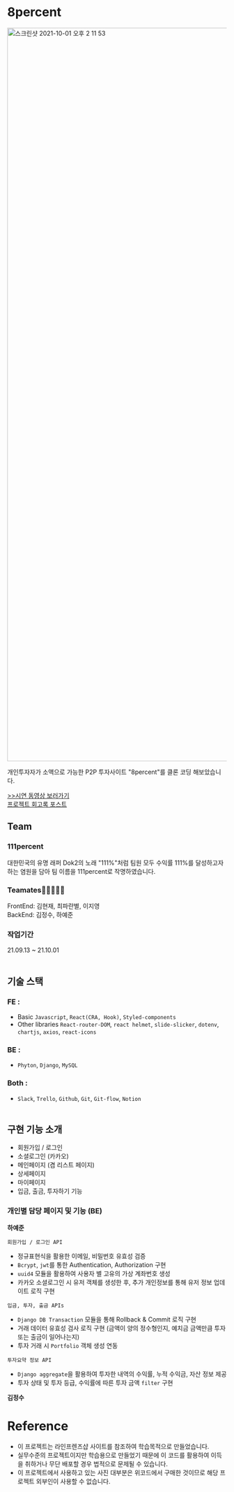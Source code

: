 # 8percent
<img width="1680" alt="스크린샷 2021-10-01 오후 2 11 53" src="https://user-images.githubusercontent.com/76423949/135737600-91587c29-3efb-4ea8-b8f0-c83d3467679f.png">

개인투자자가 소액으로 가능한 P2P 투자사이트 "8percent"를 클론 코딩 해보았습니다.

[>>시연 동영상 보러가기](https://youtu.be/5wOlzBs6B9I) </br>
[프로젝트 회고록 포스트](https://velog.io/@hayejun1013/Project-8-%ED%8D%BC%EC%84%BC%ED%8A%B8-%ED%81%B4%EB%A1%A0-%ED%94%84%EB%A1%9C%EC%A0%9D%ED%8A%B8)


## Team

### 111percent

대한민국의 유명 래퍼 Dok2의 노래 "111%"처럼 팀원 모두 수익률 111%를 달성하고자 하는 염원을 담아 팀 이름을 111percent로 작명하였습니다.

### Teamates👨‍👦‍👦👩‍👧

FrontEnd: 김현재, 최파란별, 이지영 <br>
BackEnd: 김정수, 하예준

### 작업기간

21.09.13 ~ 21.10.01
<br>
<br>

## 기술 스택

### FE :

- Basic
  `Javascript`, `React(CRA, Hook)`, `Styled-components`
- Other libraries
  `React-router-DOM`, `react helmet`, `slide-slicker`, `dotenv`, `chartjs`, `axios`, `react-icons`

### BE :

- `Phyton`, `Django`, `MySQL`

### Both :

- `Slack`, `Trello`, `Github`, `Git`, `Git-flow`, `Notion`
  <br>
  <br>

## 구현 기능 소개

- 회원가입 / 로그인
- 소셜로그인 (카카오)
- 메인페이지 (겸 리스트 페이지)
- 상세페이지
- 마이페이지
- 입금, 출금, 투자하기 기능

### 개인별 담당 페이지 및 기능 (BE)

**하예준**

`회원가입 / 로그인 API`

- 정규표현식을 활용한 이메일, 비밀번호 유효성 검증
- `Bcrypt`, `jwt`를 통한 Authentication, Authorization 구현
- `uuid4` 모듈을 활용하여 사용자 별 고유의 가상 계좌번호 생성
- 카카오 소셜로그인 시 유저 객체를 생성한 후, 추가 개인정보를 통해 유저 정보 업데이트 로직 구현

`입금, 투자, 출금 APIs`

- `Django DB Transaction` 모듈을 통해 Rollback & Commit 로직 구현
- 거래 데이터 유효성 검사 로직 구현 (금액이 양의 정수형인지, 예치금 금액만큼 투자 또는 출금이 일어나는지)
- 투자 거래 시 `Portfolio` 객체 생성 연동

`투자요약 정보 API`

- `Django aggregate`을 활용하여 투자한 내역의 수익률, 누적 수익금, 자산 정보 제공
- 투자 상태 및 투자 등급, 수익률에 따른 투자 금액 `filter` 구현

**김정수**


# Reference

- 이 프로젝트는 라인프렌즈샵 사이트를 참조하여 학습목적으로 만들었습니다.
- 실무수준의 프로젝트이지만 학습용으로 만들었기 때문에 이 코드를 활용하여 이득을 취하거나 무단 배포할 경우 법적으로 문제될 수 있습니다.
- 이 프로젝트에서 사용하고 있는 사진 대부분은 위코드에서 구매한 것이므로 해당 프로젝트 외부인이 사용할 수 없습니다.
